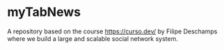 # myTabNews
A repository based on the course https://curso.dev/ by Filipe Deschamps where we build a large and scalable social network system. 
